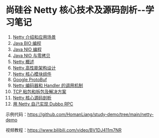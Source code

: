 # 尚硅谷 Netty 核心技术及源码剖析--学习笔记

1. [Netty 介绍和应用场景](https://github.com/HomanLiang/study-demo/blob/main/netty-demo/document/chapter1.md)
2. [Java BIO 编程]( https://github.com/HomanLiang/study-demo/blob/main/netty-demo/document/chapter2.md )
3. [Java NIO 编程]( https://github.com/HomanLiang/study-demo/blob/main/netty-demo/document/chapter3.md )
4. [Java NIO 与零拷贝]( https://github.com/HomanLiang/study-demo/blob/main/netty-demo/document/chapter4.md )
5. [Netty 概述]( https://github.com/HomanLiang/study-demo/blob/main/netty-demo/document/chapter5.md )
6. [Netty 高性能架构设计]( https://github.com/HomanLiang/study-demo/blob/main/netty-demo/document/chapter6.md )
7. [Netty 核心模块组件]( https://github.com/HomanLiang/study-demo/blob/main/netty-demo/document/chapter7.md )
8. [Google ProtoBuf]( https://github.com/HomanLiang/study-demo/blob/main/netty-demo/document/chapter8.md )
9. [Netty 编码器和 Handler 的调用机制]( https://github.com/HomanLiang/study-demo/blob/main/netty-demo/document/chapter9.md )
10. [TCP 粘包和拆包及解决方案]( https://github.com/HomanLiang/study-demo/blob/main/netty-demo/document/chapter10.md )
11. [Netty 核心源码剖析]( https://github.com/HomanLiang/study-demo/blob/main/netty-demo/document/chapter11.md )
12. [用 Netty 自己实现 Dubbo RPC]( https://github.com/HomanLiang/study-demo/blob/main/netty-demo/document/chapter12.md )



示例代码：https://github.com/HomanLiang/study-demo/tree/main/netty-demo

视频教程：https://www.bilibili.com/video/BV1DJ411m7NR